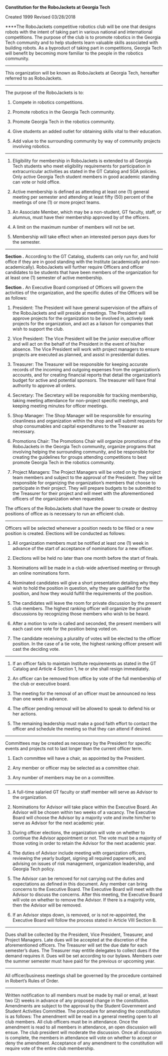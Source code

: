 **Constitution for the RoboJackets at Georgia Tech**

Created 1999
Revised 03/28/2018

<span> ****</span>The RoboJackets competitive robotics club will be one that designs robots with the intent of taking part in various national and international competitions. The purpose of the club is to promote robotics in the Georgia Tech community and to help students learn valuable skills associated with building robots. As a byproduct of taking part in competitions, Georgia Tech will benefit by becoming more familiar to the people in the robotics community.

****

This organization will be known as RoboJackets at Georgia Tech, hereafter referred to as RoboJackets.

****

The purpose of the RoboJackets is to:

1.  Compete in robotics competitions.

2.  Promote robotics in the Georgia Tech community.

3.  Promote Georgia Tech in the robotics community.

4.  Give students an added outlet for obtaining skills vital to their education.

5.  Add value to the surrounding community by way of community projects involving robotics.

****

1.  Eligibility for membership in RoboJackets is extended to all Georgia Tech students who meet eligibility requirements for participation in extracurricular activities as stated in the GT Catalog and SGA policies. Only active Georgia Tech student members in good academic standing can vote or hold office.

2.  Active membership is defined as attending at least one (1) general meeting per semester and attending at least fifty (50) percent of the meetings of one (1) or more project teams.

3.  An Associate Member, which may be a non-student, GT faculty, staff, or alumnus, must have their membership approved by of the officers.

4.  A limit on the maximum number of members will not be set.

5.  Membership will take effect when an interested person pays dues for the semester.

****

<span> **Section .** </span>According to the GT Catalog, students can only run for, and hold office if they are in good standing with the Institute (academically and non-academically). RoboJackets will further require Officers and officer candidates to be students that have been members of the organization for at least one (1) semester of active membership.

<span> **Section .** </span>An Executive Board comprised of Officers will govern the activities of the organization, and the specific duties of the Officers will be as follows:

1.  President: The President will have general supervision of the affairs of the RoboJackets and will preside at meetings. The President will approve projects for the organization to be involved in, actively seek projects for the organization, and act as a liaison for companies that wish to support the club.

2.  Vice President: The Vice President will be the junior executive officer and will act on the behalf of the President in the event of his/her absence. The Vice President will work with project managers to ensure projects are executed as planned, and assist in presidential duties.

3.  Treasurer: The Treasurer will be responsible for keeping accurate records of the incoming and outgoing expenses from the organization’s accounts, and for creating financial reports that detail the organization’s budget for active and potential sponsors. The treasurer will have final authority to approve all orders.

4.  Secretary: The Secretary will be responsible for tracking membership, taking meeting attendance for non-­project specific meetings, and keeping meeting minutes for officer meetings.

5.  Shop Manager: The Shop Manager will be responsible for ensuring cleanliness and organization within the shop and will submit requests for shop consumables and capital expenditures to the Treasurer as necessary.

6.  Promotions Chair: The Promotions Chair will organize promotions of the RoboJackets in the Georgia Tech community, organize programs that involving helping the surrounding community, and be responsible for creating the guidelines for groups attending competitions to best promote Georgia Tech in the robotics community.

7.  Project Managers: The Project Managers will be voted on by the project team members and subject to the approval of the President. They will be responsible for organizing the organization’s members that choose to participate in their project. They will prepare budgets to be submitted to the Treasurer for their project and will meet with the aforementioned officers of the organization when requested.

The officers of the RoboJackets shall have the power to create or destroy positions of office as is necessary to run an efficient club.

****

Officers will be selected whenever a position needs to be filled or a new position is created. Elections will be conducted as follows:

1.  All organization members must be notified at least one (1) week in advance of the start of acceptance of nominations for a new officer.

2.  Elections will be held no later than one month before the start of finals.

3.  Nominations will be made in a club-wide advertised meeting or through an online nominations form.

4.  Nominated candidates will give a short presentation detailing why they wish to hold the position in question, why they are qualified for the position, and how they would fulfill the requirements of the position.

5.  The candidates will leave the room for private discussion by the present club members. The highest ­ranking officer will organize the private discussions by recognizing those members who wish to be heard.

6.  After a motion to vote is called and seconded, the present members will each cast one vote for the position being voted on.

7.  The candidate receiving a plurality of votes will be elected to the officer position. In the case of a tie vote, the highest­ ranking officer present will cast the deciding vote.

****

1.  If an officer fails to maintain Institute requirements as stated in the GT Catalog and Article 4 Section 1, he or she shall resign immediately.

2.  An officer can be removed from office by vote of the full membership of the club or executive board.

3.  The meeting for the removal of an officer must be announced no less than one week in advance.

4.  The officer pending removal will be allowed to speak to defend his or her actions.

5.  The remaining leadership must make a good faith effort to contact the officer and schedule the meeting so that they can attend if desired.

****

Committees may be created as necessary by the President for specific events and projects not to last longer than the current officer term.

1.  Each committee will have a chair, as appointed by the President.

2.  Any member or officer may be selected as a committee chair.

3.  Any number of members may be on a committee.

****

1.  A full-time salaried GT faculty or staff member will serve as Advisor to the organization.

2.  Nominations for Advisor will take place within the Executive Board. An Advisor will be chosen within two weeks of a vacancy. The Executive Board will choose the Advisor by a majority vote and invite him/her to serve as Advisor for the next academic year.

3.  During officer elections, the organization will vote on whether to continue the Advisor appointment or not. The vote must be a majority of those voting in order to retain the Advisor for the next academic year.

4.  The duties of Advisor include meeting with organization officers, reviewing the yearly budget, signing all required paperwork, and advising on issues of risk management, organization leadership, and Georgia Tech policy.

5.  The Advisor can be removed for not carrying out the duties and expectations as defined in this document. Any member can bring concerns to the Executive Board. The Executive Board will meet with the Advisor to discuss the concerns. After this meeting, the Executive Board will vote on whether to remove the Advisor. If there is a majority vote, then the Advisor will be removed.

6.  If an Advisor steps down, is removed, or is not re-appointed, the Executive Board will follow the process stated in Article VIII Section B.

****

Dues shall be collected by the President, Vice President, Treasurer, and Project Managers. Late dues will be accepted at the discretion of the aforementioned officers. The Treasurer will set the due date for each semester’s dues. The Treasurer may entitle delegates to collect dues if the demand requires it. Dues will be set according to our bylaws. Members over the summer semester must have paid for the previous or upcoming year.

****

All officer/business meetings shall be governed by the procedure contained in Robert’s Rules of Order.

****

Written notification to all members must be made by mail or email, at least two (2) weeks in advance of any proposed change in the constitution. Amendments are subject to the approval by the Student Government and Student Activities Committee. The procedure for amending the constitution is as follows: The amendment will be read in a general meeting open to all club members. All club officers must be in attendance. Once the amendment is read to all members in attendance, an open discussion will ensue. The club president will moderate the discussion. Once all discussion is complete, the members in attendance will vote on whether to accept or deny the amendment. Acceptance of any amendment to the constitution will require vote of the entire club membership.

